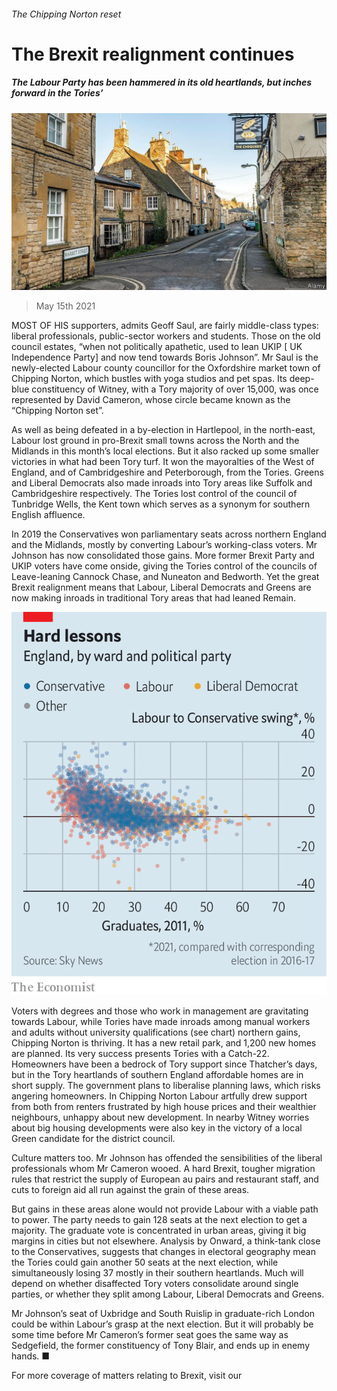 ###### The Chipping Norton reset

# The Brexit realignment continues 

##### The Labour Party has been hammered in its old heartlands, but inches forward in the Tories’ 

![image](images/20210515_brp502.jpg) 

> May 15th 2021 

MOST OF HIS supporters, admits Geoff Saul, are fairly middle-class types: liberal professionals, public-sector workers and students. Those on the old council estates, “when not politically apathetic, used to lean UKIP [ UK Independence Party] and now tend towards Boris Johnson”. Mr Saul is the newly-elected Labour county councillor for the Oxfordshire market town of Chipping Norton, which bustles with yoga studios and pet spas. Its deep-blue constituency of Witney, with a Tory majority of over 15,000, was once represented by David Cameron, whose circle became known as the “Chipping Norton set”.

As well as being defeated in a by-election in Hartlepool, in the north-east, Labour lost ground in pro-Brexit small towns across the North and the Midlands in this month’s local elections. But it also racked up some smaller victories in what had been Tory turf. It won the mayoralties of the West of England, and of Cambridgeshire and Peterborough, from the Tories. Greens and Liberal Democrats also made inroads into Tory areas like Suffolk and Cambridgeshire respectively. The Tories lost control of the council of Tunbridge Wells, the Kent town which serves as a synonym for southern English affluence.


In 2019 the Conservatives won parliamentary seats across northern England and the Midlands, mostly by converting Labour’s working-class voters. Mr Johnson has now consolidated those gains. More former Brexit Party and UKIP voters have come onside, giving the Tories control of the councils of Leave-leaning Cannock Chase, and Nuneaton and Bedworth. Yet the great Brexit realignment means that Labour, Liberal Democrats and Greens are now making inroads in traditional Tory areas that had leaned Remain.

![image](images/20210515_BRC248.png) 


Voters with degrees and those who work in management are gravitating towards Labour, while Tories have made inroads among manual workers and adults without university qualifications (see chart) northern gains, Chipping Norton is thriving. It has a new retail park, and 1,200 new homes are planned. Its very success presents Tories with a Catch-22. Homeowners have been a bedrock of Tory support since Thatcher’s days, but in the Tory heartlands of southern England affordable homes are in short supply. The government plans to liberalise planning laws, which risks angering homeowners. In Chipping Norton Labour artfully drew support from both from renters frustrated by high house prices and their wealthier neighbours, unhappy about new development. In nearby Witney worries about big housing developments were also key in the victory of a local Green candidate for the district council.

Culture matters too. Mr Johnson has offended the sensibilities of the liberal professionals whom Mr Cameron wooed. A hard Brexit, tougher migration rules that restrict the supply of European au pairs and restaurant staff, and cuts to foreign aid all run against the grain of these areas.

But gains in these areas alone would not provide Labour with a viable path to power. The party needs to gain 128 seats at the next election to get a majority. The graduate vote is concentrated in urban areas, giving it big margins in cities but not elsewhere. Analysis by Onward, a think-tank close to the Conservatives, suggests that changes in electoral geography mean the Tories could gain another 50 seats at the next election, while simultaneously losing 37 mostly in their southern heartlands. Much will depend on whether disaffected Tory voters consolidate around single parties, or whether they split among Labour, Liberal Democrats and Greens.

Mr Johnson’s seat of Uxbridge and South Ruislip in graduate-rich London could be within Labour’s grasp at the next election. But it will probably be some time before Mr Cameron’s former seat goes the same way as Sedgefield, the former constituency of Tony Blair, and ends up in enemy hands. ■

For more coverage of matters relating to Brexit, visit our 

